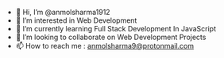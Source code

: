 - 👋 Hi, I’m @anmolsharma1912
- 👀 I’m interested in Web Development
- 🌱 I’m currently learning Full Stack Development In JavaScript
- 💞️ I’m looking to collaborate on Web Development Projects
- 📫 How to reach me : anmolsharma9@protonmail.com

<!---
anmolsharma1912/anmolsharma1912 is a ✨ special ✨ repository because its `README.md` (this file) appears on your GitHub profile.
You can click the Preview link to take a look at your changes.
--->

